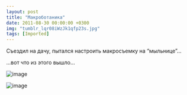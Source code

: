 ```yaml
---
layout: post
title: "Макроботаника"
date: 2011-08-30 00:00:00 +0300
img: "tumblr_lqr08iWzJk1qfp23s.jpg"
tags: [Imported]
---
```


Съездил на дачу, пытался настроить макросъемку на “мыльнице”…

…вот что из этого вышло…

![image](/blog/assets/img/tumblr_lqr08iWzJk1qfp23s.jpg)

![image](/blog/assets/img/tumblr_lqr0cuIs4k1qfp23s.jpg)